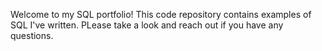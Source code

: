 Welcome to my SQL portfolio! This code repository contains examples of SQL I've written. PLease take a look and reach out if you have any questions.
